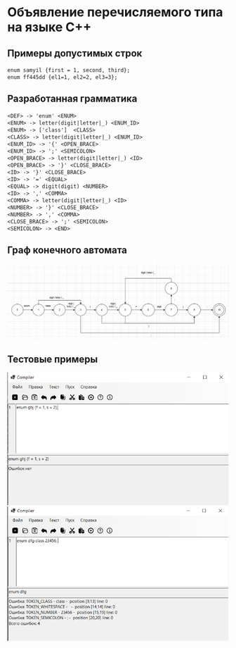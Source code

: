 # Объявление перечисляемого типа на языке C++
## Примеры допустимых строк
```
enum samyil {first = 1, second, third};
enum ff445dd {el1=1, el2=2, el3=3};
```
## Разработанная грамматика
```
<DEF> -> 'enum' <ENUM>
<ENUM> -> letter(digit|letter|_) <ENUM_ID>
<ENUM> -> ['class']  <CLASS>
<CLASS> -> letter(digit|letter|_) <ENUM_ID>
<ENUM_ID> -> '{' <OPEN_BRACE>
<ENUM_ID> -> ';' <SEMICOLON>
<OPEN_BRACE> -> letter(digit|letter|_) <ID>
<OPEN_BRACE> -> '}' <CLOSE_BRACE>
<ID> -> '}' <CLOSE_BRACE>
<ID> -> '=' <EQUAL>
<EQUAL> -> digit(digit) <NUMBER>
<ID> -> ',' <COMMA>
<COMMA> -> letter(digit|letter|_) <ID>
<NUMBER> -> '}' <CLOSE_BRACE>
<NUMBER> -> ',' <COMMA>
<CLOSE_BRACE> -> ';' <SEMICOLON>
<SEMICOLON> -> <END>
```
## Граф конечного автомата
![alt text](граф.PNG)
## Тестовые примеры
![alt text](444.PNG)
![alt text](555.PNG)
